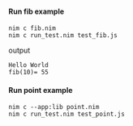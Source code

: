 #### Run fib example
```shell
nim c fib.nim
nim c run_test.nim test_fib.js
```
output
```
Hello World
fib(10)= 55
```

#### Run point example
```shell
nim c --app:lib point.nim
nim c run_test.nim test_point.js
```